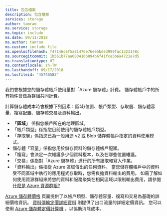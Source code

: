 ```yaml
---
title: 包含檔案
description: 包含檔案
services: storage
author: tamram
ms.service: storage
ms.topic: include
ms.date: 09/11/2018
ms.author: tamram
ms.custom: include file
ms.openlocfilehash: f47146cef5a81476e76ee5bde3990fac1323148c
ms.sourcegitcommit: 1b561b77aa080416b094b6f41fce5b6a4721e7d5
ms.translationtype: HT
ms.contentlocale: zh-TW
ms.lasthandoff: 09/17/2018
ms.locfileid: "45740583"
---
```

我們會根據您的儲存體帳戶使用量對「Azure 儲存體」計費。 儲存體帳戶中的所有物件會做為群組共同計費。 

計算儲存體成本時會根據下列因素：區域/位置、帳戶類型、存取層、儲存體容量、複寫配置、儲存體交易及資料輸出。

* **「區域」** 係指您帳戶所在的地理區域。
* 「帳戶類型」係指您目前使用的儲存體帳戶類型。 
* 「存取層」係指您已為一般用途 v2 或 Blob 儲存體帳戶指定的資料使用模式。
* 儲存體「容量」係指您用於儲存資料的儲存體帳戶配額。
* 「複寫」會決定一次維護多少個資料複本，以及在哪些位置維護。
* 「交易」係指對「Azure 儲存體」進行的所有讀取和寫入作業。
* 「資料輸出」係指從 Azure 區域傳出的任何資料。 當您儲存體帳戶中的資料受不同區域中執行的應用程式存取時，您需負擔資料輸出的費用。 如需了解如何使用資源群組來將您的資料和服務聚集在相同區域以限制輸出費用，請參閱[什麼是 Azure 資源群組?](https://docs.microsoft.com/azure/architecture/cloud-adoption/getting-started/azure-resource-access#what-is-an-azure-resource-group) 

[Azure 儲存體價格](https://azure.microsoft.com/pricing/details/storage/) 頁面提供了以帳戶類型、儲存體容量、複寫和交易為基礎的詳細價格資訊。 [資料傳輸定價詳細資料](https://azure.microsoft.com/pricing/details/data-transfers/) 則提供了出口流量的詳細定價資訊。 您可以使用 [Azure 儲存體定價計算機](https://azure.microsoft.com/pricing/calculator/?scenario=data-management) ，以協助消除成本。


